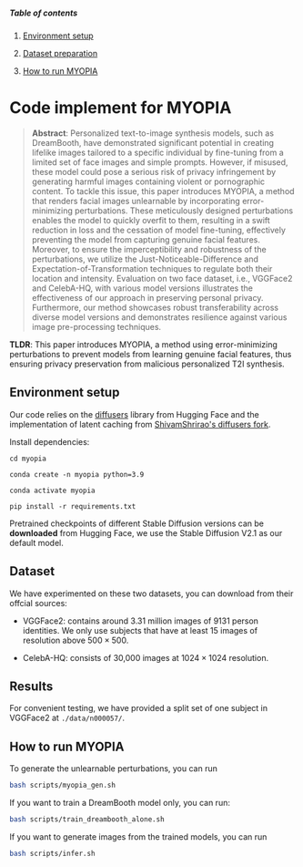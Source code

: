 ##### Table of contents

1. [Environment setup](#environment-setup)

2. [Dataset preparation](#dataset-preparation)

3. [How to run MYOPIA](#how-to-run)

# Code implement for MYOPIA

</div>

> **Abstract**: Personalized text-to-image synthesis models, such as DreamBooth, have demonstrated significant potential in creating lifelike images tailored to a specific individual by fine-tuning from a limited set of face images and simple prompts. However, if misused, these model could pose a serious risk of privacy infringement by generating harmful images containing violent or pornographic content. To tackle this issue, this paper introduces MYOPIA, a method that renders facial images unlearnable by incorporating error-minimizing perturbations. These meticulously designed perturbations enables the model to quickly overfit to them, resulting in a swift reduction in loss and the cessation of model fine-tuning, effectively preventing the model from capturing genuine facial features. Moreover, to ensure the imperceptibility and robustness of the perturbations, we utilize the Just-Noticeable-Difference and Expectation-of-Transformation techniques to regulate both their location and intensity.  Evaluation on two face dataset, i.e., VGGFace2 and CelebA-HQ, with various model versions illustrates the effectiveness of our approach in preserving personal privacy. Furthermore, our method showcases robust transferability across diverse model versions and demonstrates resilience against various image pre-processing techniques.

**TLDR**: This paper introduces MYOPIA, a method using error-minimizing perturbations to prevent models from learning genuine facial features, thus ensuring privacy preservation from malicious personalized T2I synthesis.

## Environment setup

Our code relies on the [diffusers](https://github.com/huggingface/diffusers) library from Hugging Face and the implementation of latent caching from [ShivamShrirao's diffusers fork](https://github.com/ShivamShrirao/diffusers).

Install dependencies:

```shell
cd myopia

conda create -n myopia python=3.9 

conda activate myopia 

pip install -r requirements.txt 
```

Pretrained checkpoints of different Stable Diffusion versions can be **downloaded** from Hugging Face, we use the Stable Diffusion V2.1 as our default model.

## Dataset

We have experimented on these two datasets, you can download from their offcial sources:

- VGGFace2: contains around 3.31 million images of 9131 person identities. We only use subjects that have at least 15 images of resolution above $500 \times 500$.

- CelebA-HQ: consists of 30,000 images at $1024 × 1024$ resolution. 

## Results

For convenient testing, we have provided a split set of one subject in VGGFace2 at `./data/n000057/`.

## How to run MYOPIA

To generate the unlearnable perturbations, you can run

```bash
bash scripts/myopia_gen.sh
```

</tr>

</table>

If you want to train a DreamBooth model only, you can run:

```bash
bash scripts/train_dreambooth_alone.sh
```

If you want to generate images from the trained models, you can run

```bash
bash scripts/infer.sh
```
